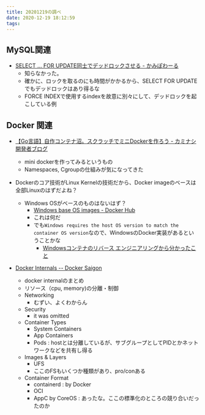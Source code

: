 ```yaml
---
title: 20201219の調べ
date: 2020-12-19 18:12:59
tags:
---
```


## MySQL関連
- [SELECT \.\.\. FOR UPDATE同士でデッドロックさせる \- かみぽわーる](https://blog.kamipo.net/entry/2020/12/15/213359)
    - 知らなかった。
    - 確かに、ロックを取るのにも時間がかかるから、SELECT FOR UPDATEでもデッドロックはあり得るな
    - FORCE INDEXで使用するindexを故意に別々にして、デッドロックを起こしている例

## Docker 関連
- [【Go言語】自作コンテナ沼。スクラッチでミニDockerを作ろう \- カミナシ開発者ブログ](https://kaminashi-developer.hatenablog.jp/entry/dive-into-swamp-container-scratch)
    - mini dockerを作ってみるというもの
    - Namespaces, Cgroupの仕組みが気になってきた


- Dockerのコア技術がLinux Kernelの技術だから、Docker imageのベースは全部Linuxのはずだよね？
    - Windows OSがベースのものはないはず？
        - [Windows base OS images \- Docker Hub](https://hub.docker.com/_/microsoft-windows-base-os-images)
        - これは何だ
        - でも`Windows requires the host OS version to match the container OS version`なので、WindowsのDocker実装があるということかな
            - [Windowsコンテナのリバース エンジニアリングから分かったこと](https://unit42.paloaltonetworks.jp/what-i-learned-from-reverse-engineering-windows-containers/)

- [Docker Internals \-\- Docker Saigon](http://docker-saigon.github.io/post/Docker-Internals/)
    - docker internalのまとめ
    - リソース（cpu, memory)の分離・制御
    - Networking
        - むずい、よくわからん
    - Security
        - it was omitted
    - Container Types
        - System Containers
        - App Containers 
        - Pods : hostとは分離しているが、サブグループとしてPIDとかネットワークなどを共有し得る
    - Images & Layers
        - UFS
        - ここのFSもいくつか種類があり、pro/conある
    - Container Format
        - containerd : by Docker
        - OCI
        - AppC by CoreOS : あったな。ここの標準化のところの競り合いだったのか